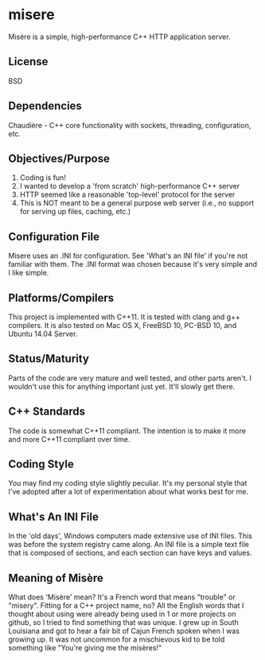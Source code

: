 misere
======

Misère is a simple, high-performance C++ HTTP application server.

License
-------
BSD

Dependencies
------------
Chaudière - C++ core functionality with sockets, threading, configuration, etc.

Objectives/Purpose
------------------
1. Coding is fun!
2. I wanted to develop a 'from scratch' high-performance C++ server
3. HTTP seemed like a reasonable 'top-level' protocol for the server
4. This is NOT meant to be a general purpose web server (i.e., no support for serving up files, caching, etc.)

Configuration File
------------------
Misere uses an .INI for configuration. See 'What's an INI file'
if you're not familiar with them. The .INI format was chosen
because it's very simple and I like simple.

Platforms/Compilers
-------------------
This project is implemented with C++11. It is tested with clang and
g++ compilers. It is also tested on Mac OS X, FreeBSD 10, PC-BSD 10,
and Ubuntu 14.04 Server.

Status/Maturity
---------------
Parts of the code are very mature and well tested, and other parts
aren't. I wouldn't use this for anything important just yet. It'll
slowly get there.

C++ Standards
-------------
The code is somewhat C++11 compliant. The intention is to make it more
and more C++11 compliant over time.

Coding Style
------------
You may find my coding style slightly peculiar. It's my personal style
that I've adopted after a lot of experimentation about what works
best for me.

What's An INI File
------------------
In the 'old days', Windows computers made extensive use of INI files.
This was before the system registry came along. An INI file is a
simple text file that is composed of sections, and each section
can have keys and values.

Meaning of Misère
-----------------
What does 'Misère' mean?  It's a French word that means "trouble" or "misery".
Fitting for a C++ project name, no?  All the English words that I thought
about using were already being used in 1 or more projects on github, so I
tried to find something that was unique.  I grew up in South Louisiana and
got to hear a fair bit of Cajun French spoken when I was growing up.  It
was not uncommon for a mischievous kid to be told something like "You're
giving me the misères!"


